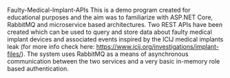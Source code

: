 Faulty-Medical-Implant-APIs
This is a demo program created for educational purposes and the aim was to familiarize with ASP.NET Core, RabbitMQ and microservice based architectures. Two REST APIs have been created which can be used to query and store data about faulty medical implant devices and associated events inspired by the ICIJ medical implants leak (for more info check here: https://www.icij.org/investigations/implant-files/). The system uses RabbitMQ as a means of asynchronous communication between the two services and a very basic in-memory role based authentication.
